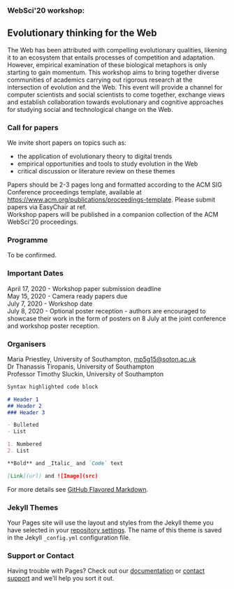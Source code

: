 ### WebSci'20 workshop:
## Evolutionary thinking for the Web

The Web has been attributed with compelling evolutionary qualities, likening it to an ecosystem that entails processes of competition and adaptation. However, empirical examination of these biological metaphors is only starting to gain momentum. This workshop aims to bring together diverse communities of academics carrying out rigorous research at the intersection of evolution and the Web. This event will provide a channel for computer scientists and social scientists to come together, exchange views and establish collaboration towards evolutionary and cognitive approaches for studying social and technological change on the Web.

### Call for papers
We invite short papers on topics such as:  
- the application of evolutionary theory to digital trends
- empirical opportunities and tools to study evolution in the Web
- critical discussion or literature review on these themes

Papers should be 2-3 pages long and formatted according to the ACM SIG Conference proceedings template, available at https://www.acm.org/publications/proceedings-template. Please submit papers via EasyChair at ref.   
Workshop papers will be published in a companion collection of the ACM WebSci'20 proceedings.

### Programme
To be confirmed.

### Important Dates

April 17, 2020 - Workshop paper submission deadline  
May 15, 2020 - Camera ready papers due  
July 7, 2020 - Workshop date  
July 8, 2020 - Optional poster reception - authors are encouraged to showcase their work in the form of posters on 8 July at the joint conference and workshop poster reception. 

### Organisers
Maria Priestley, University of Southampton, mp5g15@soton.ac.uk  
Dr Thanassis Tiropanis, University of Southampton  
Professor Timothy Sluckin, University of Southampton  

```markdown
Syntax highlighted code block

# Header 1
## Header 2
### Header 3

- Bulleted
- List

1. Numbered
2. List

**Bold** and _Italic_ and `Code` text

[Link](url) and ![Image](src)
```

For more details see [GitHub Flavored Markdown](https://guides.github.com/features/mastering-markdown/).

### Jekyll Themes

Your Pages site will use the layout and styles from the Jekyll theme you have selected in your [repository settings](https://github.com/mpriestley/mpriestley.github.io/settings). The name of this theme is saved in the Jekyll `_config.yml` configuration file.

### Support or Contact

Having trouble with Pages? Check out our [documentation](https://help.github.com/categories/github-pages-basics/) or [contact support](https://github.com/contact) and we’ll help you sort it out.
